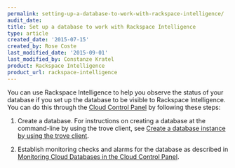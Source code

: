 ```yaml
---
permalink: setting-up-a-database-to-work-with-rackspace-intelligence/
audit_date:
title: Set up a database to work with Rackspace Intelligence
type: article
created_date: '2015-07-15'
created_by: Rose Coste
last_modified_date: '2015-09-01'
last_modified_by: Constanze Kratel
product: Rackspace Intelligence
product_url: rackspace-intelligence
---
```


You can use Rackspace Intelligence to help you observe the status of
your database if you set up the database to be visible to Rackspace
Intelligence. You can do this through the [Cloud Control
Panel](https://mycloud.rackspace.com/) by following these steps:

1.  Create a database. For instructions on creating a database at the
    command-line by using the trove client, see [Create a database instance by using the trove client](https://developer.rackspace.com/docs/cloud-databases/v1/developer-guide/#create-a-database-instance-by-using-the-trove-client).

2.  Establish monitoring checks and alarms for the database as described in
    [Monitoring Cloud Databases in the Cloud Control Panel](/how-to/monitoring-cloud-databases-in-the-cloud-control-panel).
